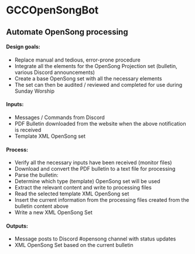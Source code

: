 # GCCOpenSongBot
## Automate OpenSong processing

#### Design goals:
* Replace manual and tedious, error-prone procedure
*	Integrate all the elements for the OpenSong Projection set (bulletin, various Discord announcements)
*	Create a base OpenSong set with all the necessary elements
*	The set can then be audited / reviewed and completed for use during Sunday Worship

#### Inputs:
*	Messages / Commands from Discord
*	PDF Bulletin downloaded from the website when the above notification is received
*	Template XML OpenSong set

#### Process:
*	Verify all the necessary inputs have been received (monitor files)
*	Download and convert the PDF bulletin to a text file for processing
*	Parse the bulletin:
*	Determine which type (template) OpenSong set will be used
*	Extract the relevant content and write to processing files
*	Read the selected template XML OpenSong set
*	Insert the current information from the processing files created from the bulletin content above
*	Write a new XML OpenSong Set

#### Outputs:
*	Message posts to Discord #opensong channel with status updates
*	XML OpenSong Set based on the current bulletin


